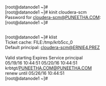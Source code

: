 [root@datanode1 ~]# <br>
[root@datanode1 ~]# kinit cloudera-scm <br>
Password for cloudera-scm@PUNEETHA.COM:  <br>
[root@datanode1 ~]#  <br>
 <br>

[root@datanode1 ~]# klist <br>
Ticket cache: FILE:/tmp/krb5cc_0 <br>
Default principal: cloudera-scm@ERNIE4.PREZ <br>
 <br>
Valid starting     Expires            Service principal <br>
05/19/16 10:44:51  05/20/16 10:44:51  krbtgt/PUNEETHA.COM@PUNEETHA.COM <br>
        renew until 05/26/16 10:44:51 <br>
[root@datanode1 ~]#  <br>
 <br>

